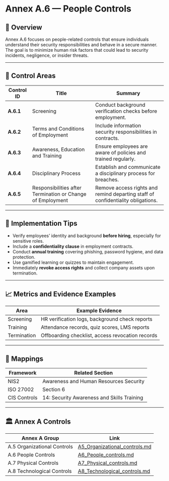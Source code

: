# Annex A.6 — People Controls

## 🧭 Overview

Annex A.6 focuses on people-related controls that ensure individuals understand their security responsibilities and behave in a secure manner.  
The goal is to minimize human risk factors that could lead to security incidents, negligence, or insider threats.

---

## 🔑 Control Areas

| Control ID | Title | Summary |
|-------------|--------|----------|
| **A.6.1** | Screening | Conduct background verification checks before employment. |
| **A.6.2** | Terms and Conditions of Employment | Include information security responsibilities in contracts. |
| **A.6.3** | Awareness, Education and Training | Ensure employees are aware of policies and trained regularly. |
| **A.6.4** | Disciplinary Process | Establish and communicate a disciplinary process for breaches. |
| **A.6.5** | Responsibilities after Termination or Change of Employment | Remove access rights and remind departing staff of confidentiality obligations. |

---

## 🧠 Implementation Tips

- Verify employees’ identity and background **before hiring**, especially for sensitive roles.  
- Include a **confidentiality clause** in employment contracts.  
- Conduct **annual training** covering phishing, password hygiene, and data protection.  
- Use gamified learning or quizzes to maintain engagement.  
- Immediately **revoke access rights** and collect company assets upon termination.  

---

## 📈 Metrics and Evidence Examples

| Area | Example Evidence |
|------|------------------|
| Screening | HR verification logs, background check reports |
| Training | Attendance records, quiz scores, LMS reports |
| Termination | Offboarding checklist, access revocation records |

---

## 🔗 Mappings

| Framework | Related Section |
|------------|-----------------|
| NIS2 | Awareness and Human Resources Security |
| ISO 27002 | Section 6 |
| CIS Controls | 14: Security Awareness and Skills Training |

---

## 🏛 Annex A Controls

| Annex A Group | Link |
|---------------|------|
| A.5 Organizational Controls | [A5_Organizational_controls.md](./annexA_controls/A5_Organizational_controls.md) |
| A.6 People Controls | [A6_People_controls.md](./annexA_controls/A6_People_controls.md) |
| A.7 Physical Controls | [A7_Physical_controls.md](./annexA_controls/A7_Physical_controls.md) |
| A.8 Technological Controls | [A8_Technological_controls.md](./annexA_controls/A8_Technological_controls.md) |
